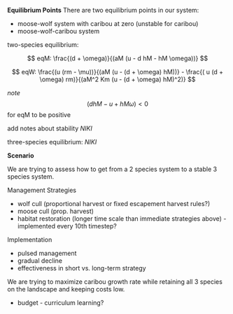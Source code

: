**Equilibrium Points**
There are two equilibrium points in our system: 
+ moose-wolf system with caribou at zero (unstable for caribou)
+ moose-wolf-caribou system

two-species equilibrium: 

$$ eqM:  \frac{(d + \omega)}{(aM (u - d hM - hM \omega))} $$

$$ eqW: \frac{(u (rm - \mu))}{(aM (u - (d + \omega) hM))} - \frac{(
 u (d + \omega) rm)}{(aM^2 Km (u - (d + \omega) hM)^2)} $$

*note* $$(d hM-u+hM \omega) < 0 $$ for eqM to be positive

add notes about stability *NIKI*

three-species equilibrium: *NIKI*

**Scenario**

We are trying to assess how to get from a 2 species system to a stable 3 species system. 

Management Strategies
+ wolf cull (proportional harvest or fixed escapement harvest rules?)
+ moose cull (prop. harvest)
+ habitat restoration (longer time scale than immediate strategies above) - implemented every 10th timestep?

Implementation
+ pulsed management
+ gradual decline
+ effectiveness in short vs. long-term strategy

We are trying to maximize caribou growth rate while retaining all 3 species on the landscape and keeping costs low. 

+ budget - curriculum learning? 



